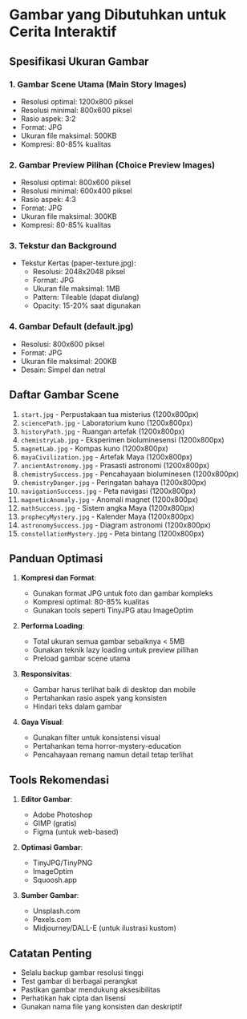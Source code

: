 # Gambar yang Dibutuhkan untuk Cerita Interaktif

## Spesifikasi Ukuran Gambar

### 1. Gambar Scene Utama (Main Story Images)
- Resolusi optimal: 1200x800 piksel
- Resolusi minimal: 800x600 piksel
- Rasio aspek: 3:2
- Format: JPG
- Ukuran file maksimal: 500KB
- Kompresi: 80-85% kualitas

### 2. Gambar Preview Pilihan (Choice Preview Images)
- Resolusi optimal: 800x600 piksel
- Resolusi minimal: 600x400 piksel
- Rasio aspek: 4:3
- Format: JPG
- Ukuran file maksimal: 300KB
- Kompresi: 80-85% kualitas

### 3. Tekstur dan Background
- Tekstur Kertas (paper-texture.jpg):
  - Resolusi: 2048x2048 piksel
  - Format: JPG
  - Ukuran file maksimal: 1MB
  - Pattern: Tileable (dapat diulang)
  - Opacity: 15-20% saat digunakan

### 4. Gambar Default (default.jpg)
- Resolusi: 800x600 piksel
- Format: JPG
- Ukuran file maksimal: 200KB
- Desain: Simpel dan netral

## Daftar Gambar Scene
1. `start.jpg` - Perpustakaan tua misterius (1200x800px)
2. `sciencePath.jpg` - Laboratorium kuno (1200x800px)
3. `historyPath.jpg` - Ruangan artefak (1200x800px)
4. `chemistryLab.jpg` - Eksperimen bioluminesensi (1200x800px)
5. `magnetLab.jpg` - Kompas kuno (1200x800px)
6. `mayaCivilization.jpg` - Artefak Maya (1200x800px)
7. `ancientAstronomy.jpg` - Prasasti astronomi (1200x800px)
8. `chemistrySuccess.jpg` - Pencahayaan bioluminesen (1200x800px)
9. `chemistryDanger.jpg` - Peringatan bahaya (1200x800px)
10. `navigationSuccess.jpg` - Peta navigasi (1200x800px)
11. `magneticAnomaly.jpg` - Anomali magnet (1200x800px)
12. `mathSuccess.jpg` - Sistem angka Maya (1200x800px)
13. `prophecyMystery.jpg` - Kalender Maya (1200x800px)
14. `astronomySuccess.jpg` - Diagram astronomi (1200x800px)
15. `constellationMystery.jpg` - Peta bintang (1200x800px)

## Panduan Optimasi
1. **Kompresi dan Format**:
   - Gunakan format JPG untuk foto dan gambar kompleks
   - Kompresi optimal: 80-85% kualitas
   - Gunakan tools seperti TinyJPG atau ImageOptim

2. **Performa Loading**:
   - Total ukuran semua gambar sebaiknya < 5MB
   - Gunakan teknik lazy loading untuk preview pilihan
   - Preload gambar scene utama

3. **Responsivitas**:
   - Gambar harus terlihat baik di desktop dan mobile
   - Pertahankan rasio aspek yang konsisten
   - Hindari teks dalam gambar

4. **Gaya Visual**:
   - Gunakan filter untuk konsistensi visual
   - Pertahankan tema horror-mystery-education
   - Pencahayaan remang namun detail tetap terlihat

## Tools Rekomendasi
1. **Editor Gambar**:
   - Adobe Photoshop
   - GIMP (gratis)
   - Figma (untuk web-based)

2. **Optimasi Gambar**:
   - TinyJPG/TinyPNG
   - ImageOptim
   - Squoosh.app

3. **Sumber Gambar**:
   - Unsplash.com
   - Pexels.com
   - Midjourney/DALL-E (untuk ilustrasi kustom)

## Catatan Penting
- Selalu backup gambar resolusi tinggi
- Test gambar di berbagai perangkat
- Pastikan gambar mendukung aksesibilitas
- Perhatikan hak cipta dan lisensi
- Gunakan nama file yang konsisten dan deskriptif 